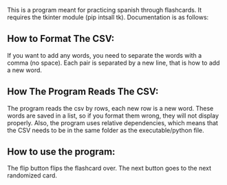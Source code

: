 This is a program meant for practicing spanish through flashcards. It requires the tkinter module (pip intsall tk). Documentation is as follows:

## How to Format The CSV:
If you want to add any words, you need to separate the words with a comma (no space). Each pair is separated by a new line, that is how to add a new word. 

## How The Program Reads The CSV:
The program reads the csv by rows, each new row is a new word. These words are saved in a list, so if you format them wrong, they will not display properly. 
Also, the program uses relative dependencies, which means that the CSV needs to be in the same folder as the executable/python file.

## How to use the program:
The flip button flips the flashcard over. The next button goes to the next randomized card.
